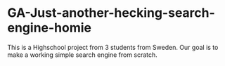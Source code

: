 # GA-Just-another-hecking-search-engine-homie
This is a Highschool project from 3 students from Sweden. Our goal is to make a working simple search engine from scratch. 
